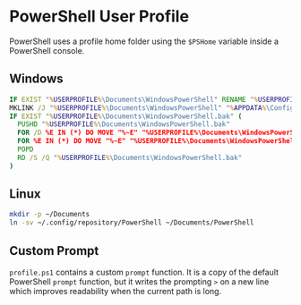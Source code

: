 # PowerShell User Profile

PowerShell uses a profile home folder using the `$PSHome` variable inside a
PowerShell console.

## Windows

``` bat
IF EXIST "%USERPROFILE%\Documents\WindowsPowerShell" RENAME "%USERPROFILE%\Documents\WindowsPowerShell" "WindowsPowerShell.bak"
MKLINK /J "%USERPROFILE%\Documents\WindowsPowerShell" "%APPDATA%\Configuration Repository\PowerShell"
IF EXIST "%USERPROFILE%\Documents\WindowsPowerShell.bak" (
  PUSHD "%USERPROFILE%\Documents\WindowsPowerShell.bak"
  FOR /D %E IN (*) DO MOVE "%~E" "%USERPROFILE%\Documents\WindowsPowerShell"
  FOR %E IN (*) DO MOVE "%~E" "%USERPROFILE%\Documents\WindowsPowerShell"
  POPD
  RD /S /Q "%USERPROFILE%\Documents\WindowsPowerShell.bak"
)
```

## Linux

``` sh
mkdir -p ~/Documents
ln -sv ~/.config/repository/PowerShell ~/Documents/PowerShell
```

## Custom Prompt

`profile.ps1` contains a custom `prompt` function. It is a copy of the default
PowerShell `prompt` function, but it writes the prompting `>` on a new line
which improves readability when the current path is long.
